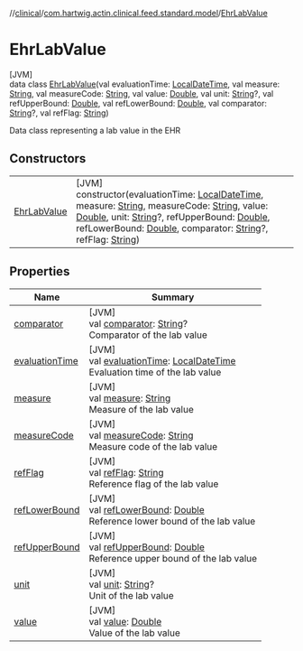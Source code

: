 //[clinical](../../../index.md)/[com.hartwig.actin.clinical.feed.standard.model](../index.md)/[EhrLabValue](index.md)

# EhrLabValue

[JVM]\
data class [EhrLabValue](index.md)(val evaluationTime: [LocalDateTime](https://docs.oracle.com/javase/8/docs/api/java/time/LocalDateTime.html), val measure: [String](https://kotlinlang.org/api/latest/jvm/stdlib/kotlin/-string/index.html), val measureCode: [String](https://kotlinlang.org/api/latest/jvm/stdlib/kotlin/-string/index.html), val value: [Double](https://kotlinlang.org/api/latest/jvm/stdlib/kotlin/-double/index.html), val unit: [String](https://kotlinlang.org/api/latest/jvm/stdlib/kotlin/-string/index.html)?, val refUpperBound: [Double](https://kotlinlang.org/api/latest/jvm/stdlib/kotlin/-double/index.html), val refLowerBound: [Double](https://kotlinlang.org/api/latest/jvm/stdlib/kotlin/-double/index.html), val comparator: [String](https://kotlinlang.org/api/latest/jvm/stdlib/kotlin/-string/index.html)?, val refFlag: [String](https://kotlinlang.org/api/latest/jvm/stdlib/kotlin/-string/index.html))

Data class representing a lab value in the EHR

## Constructors

| | |
|---|---|
| [EhrLabValue](-ehr-lab-value.md) | [JVM]<br>constructor(evaluationTime: [LocalDateTime](https://docs.oracle.com/javase/8/docs/api/java/time/LocalDateTime.html), measure: [String](https://kotlinlang.org/api/latest/jvm/stdlib/kotlin/-string/index.html), measureCode: [String](https://kotlinlang.org/api/latest/jvm/stdlib/kotlin/-string/index.html), value: [Double](https://kotlinlang.org/api/latest/jvm/stdlib/kotlin/-double/index.html), unit: [String](https://kotlinlang.org/api/latest/jvm/stdlib/kotlin/-string/index.html)?, refUpperBound: [Double](https://kotlinlang.org/api/latest/jvm/stdlib/kotlin/-double/index.html), refLowerBound: [Double](https://kotlinlang.org/api/latest/jvm/stdlib/kotlin/-double/index.html), comparator: [String](https://kotlinlang.org/api/latest/jvm/stdlib/kotlin/-string/index.html)?, refFlag: [String](https://kotlinlang.org/api/latest/jvm/stdlib/kotlin/-string/index.html)) |

## Properties

| Name | Summary |
|---|---|
| [comparator](comparator.md) | [JVM]<br>val [comparator](comparator.md): [String](https://kotlinlang.org/api/latest/jvm/stdlib/kotlin/-string/index.html)?<br>Comparator of the lab value |
| [evaluationTime](evaluation-time.md) | [JVM]<br>val [evaluationTime](evaluation-time.md): [LocalDateTime](https://docs.oracle.com/javase/8/docs/api/java/time/LocalDateTime.html)<br>Evaluation time of the lab value |
| [measure](measure.md) | [JVM]<br>val [measure](measure.md): [String](https://kotlinlang.org/api/latest/jvm/stdlib/kotlin/-string/index.html)<br>Measure of the lab value |
| [measureCode](measure-code.md) | [JVM]<br>val [measureCode](measure-code.md): [String](https://kotlinlang.org/api/latest/jvm/stdlib/kotlin/-string/index.html)<br>Measure code of the lab value |
| [refFlag](ref-flag.md) | [JVM]<br>val [refFlag](ref-flag.md): [String](https://kotlinlang.org/api/latest/jvm/stdlib/kotlin/-string/index.html)<br>Reference flag of the lab value |
| [refLowerBound](ref-lower-bound.md) | [JVM]<br>val [refLowerBound](ref-lower-bound.md): [Double](https://kotlinlang.org/api/latest/jvm/stdlib/kotlin/-double/index.html)<br>Reference lower bound of the lab value |
| [refUpperBound](ref-upper-bound.md) | [JVM]<br>val [refUpperBound](ref-upper-bound.md): [Double](https://kotlinlang.org/api/latest/jvm/stdlib/kotlin/-double/index.html)<br>Reference upper bound of the lab value |
| [unit](unit.md) | [JVM]<br>val [unit](unit.md): [String](https://kotlinlang.org/api/latest/jvm/stdlib/kotlin/-string/index.html)?<br>Unit of the lab value |
| [value](value.md) | [JVM]<br>val [value](value.md): [Double](https://kotlinlang.org/api/latest/jvm/stdlib/kotlin/-double/index.html)<br>Value of the lab value |

